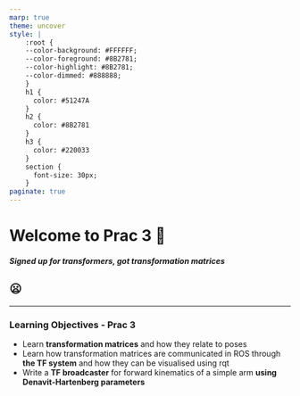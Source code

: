 ```yaml
---
marp: true
theme: uncover
style: |
    :root {
    --color-background: #FFFFFF;
    --color-foreground: #8B2781;
    --color-highlight: #8B2781;
    --color-dimmed: #888888;
    }
    h1 {
      color: #51247A
    }
    h2 {
      color: #8B2781
    }
    h3 {
      color: #220033
    }
    section {
      font-size: 30px;
    }
paginate: true
---
```



<!--_class: invert -->
# Welcome to Prac 3 :robot:
##### Signed up for transformers, got transformation matrices 
## :frowning:

---
### Learning Objectives - Prac 3
- Learn **transformation matrices** and how they relate to poses
- Learn how transformation matrices are communicated in ROS through **the TF system** and how they can be visualised using rqt
- Write a **TF broadcaster** for forward kinematics of a simple arm **using Denavit-Hartenberg parameters**